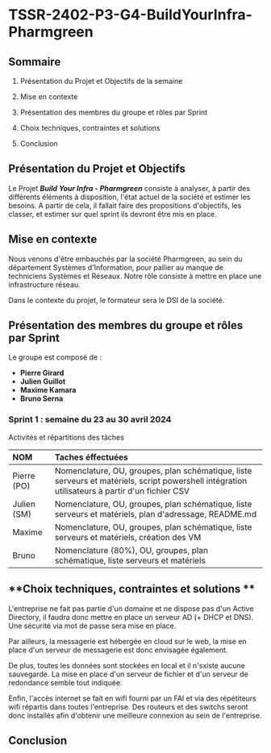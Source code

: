 # **TSSR-2402-P3-G4-BuildYourInfra-Pharmgreen**

##  **Sommaire**

1) Présentation du Projet et Objectifs de la semaine

2) Mise en contexte

3) Présentation des membres du groupe et rôles par Sprint

4) Choix techniques, contraintes et solutions 

5) Conclusion

## **Présentation du Projet et Objectifs**

Le Projet **_Build Your Infra - Pharmgreen_** consiste à analyser, à partir des différents éléments à disposition, l'état actuel de la société et estimer les besoins. A partir de cela, il fallait faire des propositions d'objectifs, les classer, et estimer sur quel sprint ils devront être mis en place.

## **Mise en contexte**

Nous venons d'être embauchés par la société Pharmgreen, au sein du département Systèmes d'Information, pour pallier au manque de techniciens Systèmes et Réseaux. Notre rôle consiste à mettre en place une infrastructure réseau.

Dans le contexte du projet, le formateur sera le DSI de la société.
## **Présentation des membres du groupe et rôles par Sprint**

Le groupe est composé de :
* **Pierre Girard**
* **Julien Guillot**
* **Maxime Kamara**
* **Bruno Serna**

### **Sprint 1 : semaine du 23 au 30 avril 2024**

Activités et répartitions des tâches

| NOM | Taches éffectuées |
| :-- | :---------- |
| Pierre (PO) | Nomenclature, OU, groupes, plan schématique, liste serveurs et matériels, script powershell intégration utilisateurs à partir d'un fichier CSV |
| Julien (SM) | Nomenclature, OU, groupes, plan schématique, liste serveurs et matériels, plan d'adressage, README.md |
| Maxime |  Nomenclature, OU, groupes, plan schématique, liste serveurs et matériels, création des VM |
| Bruno | Nomenclature (80%), OU, groupes, plan schématique, liste serveurs et matériels |

## **Choix techniques, contraintes et solutions **

L'entreprise ne fait pas partie d'un domaine et ne dispose pas d'un Active Directory, il faudra donc mettre en place un serveur AD (+ DHCP et DNS). Une sécurité via mot de passe sera mise en place.

Par ailleurs, la messagerie est hébergée en cloud sur le web, la mise en place d'un serveur de messagerie est donc envisagée également. 

De plus, toutes les données sont stockées en local et il n'sxiste aucune sauvegarde. La mise en place d'un serveur de fichier et d'un serveur de redondance semble tout indiquée.

Enfin, l'accès internet se fait en wifi fourni par un FAI et via des répétiteurs wifi répartis dans toutes l'entreprise. Des routeurs et des switchs seront donc installés afin d'obtenir une meilleure connexion au sein de l'entreprise.

## **Conclusion**

